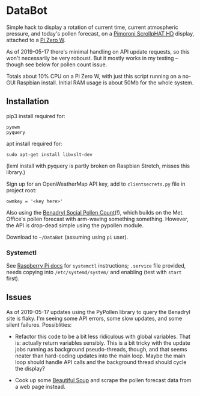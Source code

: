 # DataBot

Simple hack to display a rotation of current time, current atmospheric pressure, and today's pollen forecast, on a [Pimoroni ScrollpHAT HD](https://shop.pimoroni.com/products/scroll-phat-hd) display, attached to a [Pi Zero W](https://www.raspberrypi.org/products/raspberry-pi-zero-w/).

As of 2019-05-17 there's minimal handling on API update requests, so this won't necessarily be very roboust. But it mostly works in my testing – though see below for pollen count issue.

Totals about 10% CPU on a Pi Zero W, with just this script running on a no-GUI Raspbian install. Initial RAM usage is about 50Mb for the whole system.

## Installation

pip3 install required for:

    pyowm
    pyquery

apt install required for:

    sudo apt-get install libxslt-dev

(lxml install with pyquery is partly broken on Raspbian Stretch, misses this library.)

Sign up for an OpenWeatherMap API key, add to `clientsecrets.py` file in project root:

    owmkey = '<key here>'

Also using the [Benadryl Social Pollen Count](https://www.benadryl.co.uk/social-pollen-count)(!), which builds on the Met. Office's pollen forecast with arm-waving something something. However, the API is drop-dead simple using the pypollen module.

Download to `~/DataBot` (assuming using `pi` user).

### Systemctl

See [Raspberry Pi docs](https://www.raspberrypi.org/documentation/linux/usage/systemd.md) for `systemctl` instructions; `.service` file provided, needs copying into `/etc/systemd/system/` and enabling (test with `start` first).

## Issues

As of 2019-05-17 updates using the PyPollen library to query the Benadryl site is flaky. I'm seeing some API errors, some slow updates, and some silent failures. Possiblities:

* Refactor this code to be a bit less ridiculous with global variables. That is: actually return variables sensibly. This is a bit tricky with the update jobs running as background pseudo-threads, though, and that seems neater than hard-coding updates into the main loop. Maybe the main loop should handle API calls and the background thread should cycle the display?

* Cook up some [Beautiful Soup](https://www.crummy.com/software/BeautifulSoup/) and scrape the pollen forecast data from a web page instead.
